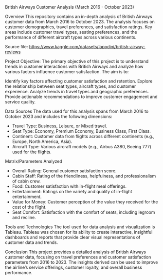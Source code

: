 British Airways Customer Analysis (March 2016 - October 2023)

Overview
This repository contains an in-depth analysis of British Airways customer data from March 2016 to October 2023. The analysis focuses on customer demographics, travel preferences, and satisfaction ratings. 
Key areas include customer travel types, seating preferences, and the performance of different aircraft types across various continents.

Source file: https://www.kaggle.com/datasets/lapodini/british-airway-reviews

Project Objective:
The primary objective of this project is to understand trends in customer interactions with British Airways and analyze how various factors influence customer satisfaction. The aim is to:

Identify key factors affecting customer satisfaction and retention.
Explore the relationship between seat types, aircraft types, and customer experience.
Analyze trends in travel types and geographic preferences.
Provide actionable recommendations to improve customer engagement and service quality.

Data Sources
The data used for this analysis spans from March 2016 to October 2023 and includes the following dimensions:

- Travel Type: Business, Leisure, or Mixed travel.
- Seat Type: Economy, Premium Economy, Business Class, First Class.
- Continent: Customer data from flights across different continents (e.g., Europe, North America, Asia).
- Aircraft Type: Various aircraft models (e.g., Airbus A380, Boeing 777) used for the flights.

Matrix/Parameters Analyzed
- Overall Rating: General customer satisfaction score.
- Cabin Staff: Rating of the friendliness, helpfulness, and professionalism of cabin crew.
- Food: Customer satisfaction with in-flight meal offerings.
- Entertainment: Ratings on the variety and quality of in-flight entertainment.
- Value for Money: Customer perception of the value they received for the cost of the flight.
- Seat Comfort: Satisfaction with the comfort of seats, including legroom and recline.

Tools and Technologies
The tool used for data analysis and visualization is Tableau. Tableau was chosen for its ability to create interactive, insightful dashboards and reports that provide clear visual representations of 
customer data and trends.

Conclusion
This project provides a detailed analysis of British Airways customer data, focusing on travel preferences and customer satisfaction parameters from 2016 to 2023. The insights derived can be used to improve 
the airline’s service offerings, customer loyalty, and overall business performance.

